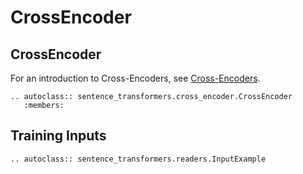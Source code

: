 # CrossEncoder

## CrossEncoder
For an introduction to Cross-Encoders, see [Cross-Encoders](../../examples/applications/cross-encoder/README.md).
```{eval-rst}
.. autoclass:: sentence_transformers.cross_encoder.CrossEncoder
   :members:
```

## Training Inputs

```{eval-rst}
.. autoclass:: sentence_transformers.readers.InputExample
```